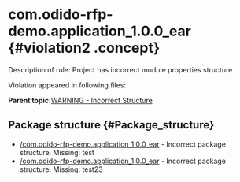 # com.odido-rfp-demo.application\_1.0.0\_ear {#violation2 .concept}

Description of rule: Project has incorrect module properties structure

Violation appeared in following files:

**Parent topic:**[WARNING - Incorrect Structure](../../../qa/rules/WARNING_-_Incorrect_Structure.md)

## Package structure {#Package_structure}

-   [/com.odido-rfp-demo.application\_1.0.0\_ear](../../../projects/com.odido-rfp-demo.application_1.0.0_ear/com.odido-rfp-demo.application_1.0.0_ear.md) - Incorrect package structure. Missing: test
-   [/com.odido-rfp-demo.application\_1.0.0\_ear](../../../projects/com.odido-rfp-demo.application_1.0.0_ear/com.odido-rfp-demo.application_1.0.0_ear.md) - Incorrect package structure. Missing: test23

